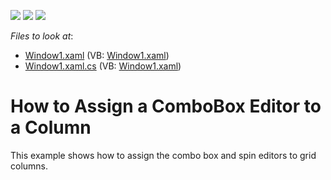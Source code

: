 <!-- default badges list -->
![](https://img.shields.io/endpoint?url=https://codecentral.devexpress.com/api/v1/VersionRange/128648315/10.1.4%2B)
[![](https://img.shields.io/badge/Open_in_DevExpress_Support_Center-FF7200?style=flat-square&logo=DevExpress&logoColor=white)](https://supportcenter.devexpress.com/ticket/details/E1582)
[![](https://img.shields.io/badge/📖_How_to_use_DevExpress_Examples-e9f6fc?style=flat-square)](https://docs.devexpress.com/GeneralInformation/403183)
<!-- default badges end -->
<!-- default file list -->
*Files to look at*:

* [Window1.xaml](./CS/DXGrid_AssignComboBoxToColumn/Window1.xaml) (VB: [Window1.xaml](./VB/DXGrid_AssignComboBoxToColumn/Window1.xaml))
* [Window1.xaml.cs](./CS/DXGrid_AssignComboBoxToColumn/Window1.xaml.cs) (VB: [Window1.xaml](./VB/DXGrid_AssignComboBoxToColumn/Window1.xaml))
<!-- default file list end -->
# How to Assign a ComboBox Editor to a Column


<p>This example shows how to assign the combo box and spin editors to grid columns.</p>

<br/>


